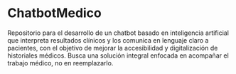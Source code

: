 # ChatbotMedico
Repositorio para el desarrollo de un chatbot basado en inteligencia artificial que interpreta resultados clínicos y los comunica en lenguaje claro a pacientes, con el objetivo de mejorar la accesibilidad y digitalización de historiales médicos. Busca una solución integral enfocada en acompañar el trabajo médico, no en reemplazarlo.
